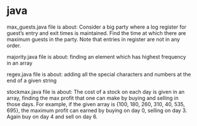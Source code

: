 # java
max_guests.java file is about: Consider a big party where a log register for guest’s entry and exit times is maintained. Find the time at which there are maximum guests in the party. Note that entries in register are not in any order.

majority.java file is about: finding an element which has highest frequency in an array

regex.java file is about: adding all the special characters and numbers at the end of a given string

stockmax.java file is about: The cost of a stock on each day is given in an array, finding the max profit that one can make by buying and selling in those days. For example, if the given array is {100, 180, 260, 310, 40, 535, 695}, the maximum profit can earned by buying on day 0, selling on day 3. Again buy on day 4 and sell on day 6.
